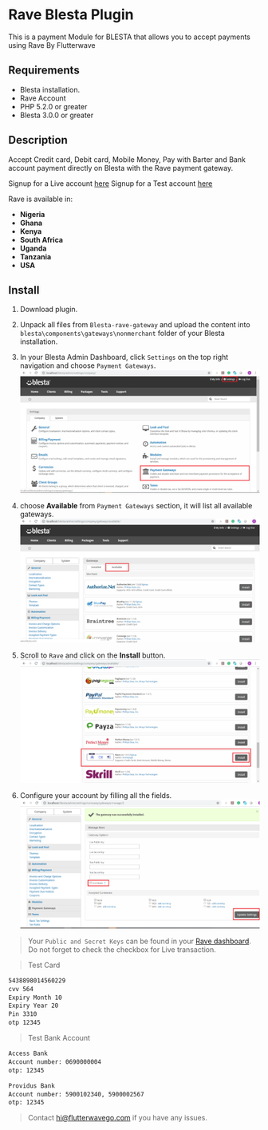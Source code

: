 # Rave Blesta Plugin #

This is a payment Module for BLESTA that allows you to accept payments using Rave By Flutterwave

## Requirements ##

* Blesta installation.
* Rave Account
* PHP 5.2.0 or greater
* Blesta 3.0.0 or greater

## Description ##

Accept Credit card, Debit card, Mobile Money, Pay with Barter and Bank account payment directly on Blesta with the Rave payment gateway.

Signup for a Live account [here](https://rave.flutterwave.com)
Signup for a Test account [here](https://ravesandbox.flutterwave.com)

Rave is available in:

* __Nigeria__
* __Ghana__
* __Kenya__
* __South Africa__
* __Uganda__
* __Tanzania__
* __USA__

## Install ##

1. Download plugin.

2. Unpack all files from ```Blesta-rave-gateway``` and upload the content into ```blesta\components\gateways\nonmerchant``` folder of your Blesta installation.

3. In your Blesta Admin Dashboard, click ```Settings``` on the top right navigation and choose ```Payment Gateways```.![Rave Installation Screenshot](views/default/images/admin.png)

4. choose **Available** from ```Payment Gateways``` section, it will list all available gateways. ![Rave Installation Screenshot](views/default/images/Available_gateway.png)

5. Scroll to ```Rave``` and click on the **Install** button. ![Rave Installation Screenshot](views/default/images/Rave.png)

6. Configure your account by filling all the fields. ![Rave Installation Screenshot](views/default/images/configure_rave.png)

  >Your ```Public and Secret Keys``` can be found in your [Rave dashboard](https://support.flutterwave.com/article/138-my-api-keys). Do not forget to check the checkbox for Live transaction.


>Test Card

```bash
5438898014560229
cvv 564
Expiry Month 10
Expiry Year 20
Pin 3310
otp 12345
```

>Test Bank Account

```bash
Access Bank
Account number: 0690000004
otp: 12345
```

```bash
Providus Bank
Account number: 5900102340, 5900002567
otp: 12345
```

> Contact [hi@flutterwavego.com](hi@flutterwavego.com) if you have any issues.
